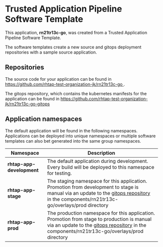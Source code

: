 # Trusted Application Pipeline Software Template

This application, **rn21tr13c-go**, was created from a Trusted Application Pipeline Software Template.

The software templates create a new source and gitops deployment repositories with a sample source application. 

## Repositories

The source code for your application can be found in [https://github.com/rhtap-test-organization-jk/rn21tr13c-go ](https://github.com/rhtap-test-organization-jk/rn21tr13c-go ).
 
The gitops repository, which contains the kubernetes manifests for the application can be found in 
[https://github.com/rhtap-test-organization-jk/rn21tr13c-go-gitops ](https://github.com/rhtap-test-organization-jk/rn21tr13c-go-gitops ) 

## Application namespaces 

The default application will be found in the following namespaces. Applications can be deployed into unique namespaces or multiple software templates can also bet generated into the same group namespaces.  

|  Namespace   |  Description   |  
| -------- | -------- |   
| **rhtap-app-development** | The default application during development. Every build will be deployed to this namespace for testing. | 
| **rhtap-app-stage** | The staging namespace for this application. Promotion from development to stage is manual via an update to the [gitops repository](https://github.com/rhtap-test-organization-jk/rn21tr13c-go-gitops ) in the components/rn21tr13c-go/overlays/prod directory |  
| **rhtap-app-prod** | The production namespace for this application. Promotion from stage to production is manual via an update to the [gitops repository](https://github.com/rhtap-test-organization-jk/rn21tr13c-go-gitops ) in the components/rn21tr13c-go/overlays/prod directory | 